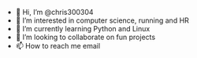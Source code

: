 - 👋 Hi, I’m @chris300304
- 👀 I’m interested in computer science, running and HR
- 🌱 I’m currently learning Python and Linux
- 💞️ I’m looking to collaborate on fun projects
- 📫 How to reach me email

<!---
chris300304/chris300304 is a ✨ special ✨ repository because its `README.md` (this file) appears on your GitHub profile.
You can click the Preview link to take a look at your changes.
--->
